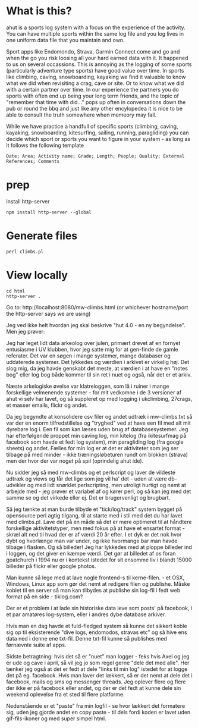 # What is this?

ahut is a sports log system with a focus on the experience of the activity. You can have multiple sports within the same log file and you log lives in one uniform data file that you maintain and own.

Sport apps like Endomondo, Strava, Garmin Connect come and go and when the go you risk loosing all your hard earned data with it. It happened to us on several occassions. This is annoying as the logging of some sports (particularly adventure type sports) have good value over time. In sports like climbing, caving, snowboarding, kayaking we find it valuable to know what we did when revisiting a crag, cave or site. Or to know what we did with a certain partner over time. In our experience the partners you do sports with often end up being your long term friends, and the topic of "remember that time with did..." pops up often in conversations down the pub or round the bbq and just like any other encylopedea it is nice to be able to consult the truth somewhere when memeory may fail. 

While we have practice a handfull of specific sports (climbing, caving, kayaking, snowboarding, kitesurfing, sailing, running, paragliding) you can decide which sport or sports you want to figure in your system - as long as it follows the following template
```
Date; Area; Activity name; Grade; Length; People; Quality; External References; Comments
```

# prep

install http-server
```
npm install http-server --global 
```

# Generate files

```
perl climbs.pl
```

# View locally
```
cd html
http-server .
```

Go to: http://localhost:8080/mw-climbs.html
(or whichever hostname/port the http-server says we are using)


Jeg ved ikke helt hvordan jeg skal beskrive "hut 4.0 - en ny begyndelse". Men jeg prøver:

Jeg har leget lidt data arkeolog over julen, primært drevet af en fornyet entusiasme i UV klubben, hvor jeg satte mig for at gen-finde de gamle referater. Det var en søgen i mange systemer, mange databaser og uddaterede systemer. Det lykkedes og værdien i arkivet er virkelig høj. Det slog mig, da jeg havde genskabt det meste, at værdien i at have en "notes bog" eller log bog både kommer til sin ret i nuet og også, når det er et arkiv. 

Næste arkelogiske øvelse var klatreloggen, som lå i ruiner i mange forskellige velmenende systemer - for mit vedkomne i de 3 versioner af ahut vi selv har lavet, og så suppleret op med logging i ukclimbing, 27crags, et masser emails, flickr og andet. 

Da jeg begyndte at konsolidere csv filer og andet udtræk i mw-climbs.txt så var der en enorm tilfredstillelse og "tryghed" ved at have een fil med alt mit dyrebare log i. Een fil som kan læses uden brug af databasesystemer. Jeg har efterfølgende proppet min caving log, min kitelog (fra ikitesurfmag på facebook som havde et fedt log system), min paragliding log (fra google sheets) og andet. Fælles for min log er at det er aktiviteter som jeg ser tilbage på med minder - ikke træningsløbeturen rundt om blokken (strava) men der hvor der var noget på spil (oprindelig ahut ide).

Nu sidder jeg så med mw-climbs og et perlscript og laver de vildeste udtræk og views og får det lige som jeg vil ha' det - uden at være db-udvikler og med lidt snørklet perlscripting, men utroligt hurtigt og nemt at arbejde med - jeg prøver et variabel af og kører perl, og så kan jeg med det samme se og det virkede eller ej. Det er brugervenligt og brugbart.

Så jeg tænkte at man burde tilbyde et "tick/log/track" system bygget på opensource perl agtig tilgang, til at starte med i stil med det du har lavet med climbs.pl. Lave det på en måde så det er mere optimeret til at håndtere forskellige aktivitetstyper, men med fokus på at have et ensartet format - skræl alt ned til hvad der er af værdi 20 år efter. I et dyk er det nok hvor dybt og hvorlænge man var under, og ikke hvormange bar man havde tilbage i flasken. Og så billeder! Jeg har lykkedes med at ploppe billeder ind i loggen, og det giver en kæmpe værdi. Det gør at billedet af os foran goatchurch i 1994 nu er i kontekst istedet for sit ensomme liv i blandt 15000 billeder på flickr eller google photos.

Man kunne så lege med at lave nogle frontend-s til kerne-filen. - et OSX, Windows, Linux app som gør det nemt at redigere filen og publishe. Måske koblet til en server så man kan tilbydes at publishe sin log-fil i fedt web format på en side - tiklog.com?

Der er et problem i at lade sin historiske data leve som posts' på facebook, i et par amatøres log-system, eller i andres dybe database arkiver.

Hvis man en dag havde et fuld-fledged system så kunne det sikkert koble sig op til eksisterende "dive logs, endomodos, stravas etc" og så hive ens data ned i denne ene txt-fil. Denne txt-fil kunne så publishes med førnævnte suite af apps.

Sidste betragtning: hvis det så er "nuet" man logger - feks hvis Axel og jeg er ude og cave i april, så vil jeg jo som regel gerne "dele det med alle". Her tænker jeg også at det er fedt at dele "links til min log" istedet for at logge det på eg. facebook. Hvis man laver det lækkert, så er det nemt at dele det i facebook, mails og sms og messenger threads. Jeg oplever flere og flere der ikke er på facebook eller andet, og der er det fedt at kunne dele sin weekend oplevelse fra et sted til flere platforme. 

Nedenstående er et "paste" fra min logfil - se hvor lækkert det formatere sig, uden jeg gjorde andet en copy paste - til dels fordi koden er lavet uden gif-fils-ikoner og med super simpel html.